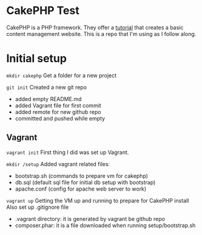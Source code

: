 # CakePHP Test
CakePHP is a PHP framework. They offer a [tutorial](https://book.cakephp.org/3.0/en/tutorials-and-examples/cms/installation.html) that creates a basic content management website. This is a repo that I'm using as I follow along.

# Initial setup

`mkdir cakephp`
Get a folder for a new project

`git init`
Created a new git repo

 - added empty README.md
 - added Vagrant file for first commit
 - added remote for new github repo
 - committed and pushed while empty

## Vagrant

`vagrant init`
First thing I did was set up Vagrant.

`mkdir /setup`
Added vagrant related files:
 - bootstrap.sh (commands to prepare vm for cakephp)
 - db.sql (default sql file for initial db setup with bootstrap)
 - apache.conf (config for apache web server to work)

`vagrant up`
Getting the VM up and running to prepare for CakePHP install
Also set up .gitignore file
 - .vagrant directory: it is generated by vagrant
 be github repo
 - composer.phar: it is a file downloaded when running setup/bootstrap.sh
